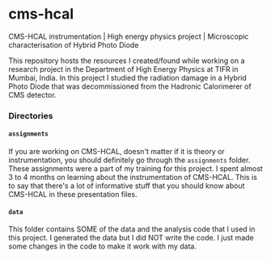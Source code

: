 # cms-hcal
CMS-HCAL instrumentation | High energy physics project | Microscopic characterisation of Hybrid Photo Diode

This repository hosts the resources I created/found while working on a research project in the Department of High Energy Physics at TIFR in Mumbai, India. In this project I studied the radiation damage in a Hybrid Photo Diode that was decommissioned from the Hadronic Calorimerer of CMS detector. 

### Directories
#### `assignments`
If you are working on CMS-HCAL, doesn't matter if it is theory or instrumentation, you should definitely go through the `assignments` folder. These assignments were a part of my training for this project. I spent almost 3 to 4 months on learning about the instrumentation of CMS-HCAL. This is to say that there's a lot of informative stuff that you should know about CMS-HCAL in these presentation files. 

#### `data`
This folder contains SOME of the data and the analysis code that I used in this project. I generated the data but I did NOT write the code. I just made some changes in the code to make it work with my data.
